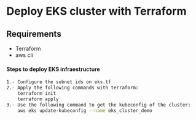 # Deploy EKS cluster with Terraform

## Requirements

* Terraform 
* aws cli

#### Steps to deploy EKS infraestructure

```bash
1.- Configure the subnet ids on eks.tf
2.- Apply the following commands with terraform:
    terraform init
    terraform apply
3.- Use the following command to get the kubeconfig of the cluster:
    aws eks update-kubeconfig --name eks_cluster_demo
```
